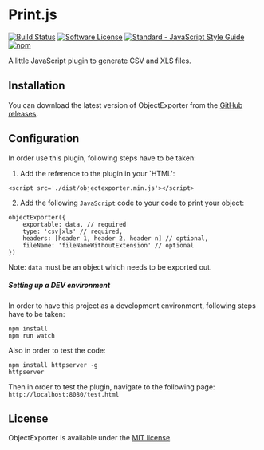 # Print.js

[![Build Status](https://api.travis-ci.org/gharibi/JsObjExporter.svg?branch=master)](https://travis-ci.org/gharibi/JsObjExporter) [![Software License](https://img.shields.io/badge/license-MIT-brightgreen.svg?style=flat)](LICENSE) [![Standard - JavaScript Style Guide](https://img.shields.io/badge/code_style-standard-brightgreen.svg)](http://standardjs.com/) [![npm](https://img.shields.io/npm/v/object-exporter.svg)](https://www.npmjs.com/package/object-exporter)

A little JavaScript plugin to generate CSV and XLS files.


## Installation

You can download the latest version of ObjectExporter from the [GitHub releases](https://github.com/gharibi/JsObjExporter/releases/latest).


## Configuration

In order use this plugin, following steps have to be taken:

1. Add the reference to the plugin in your `HTML':

```
<script src='./dist/objectexporter.min.js'></script>
```

2. Add the following `JavaScript` code to your code to print your object:

```
objectExporter({
    exportable: data, // required
    type: 'csv|xls' // required,
    headers: [header 1, header 2, header n] // optional,
    fileName: 'fileNameWithoutExtension' // optional
})
```

Note: `data` must be an object which needs to be exported out.


##### Setting up a DEV environment

In order to have this project as a development environment, following steps have to be taken:
```
npm install
npm run watch
```

Also in order to test the code:

```
npm install httpserver -g
httpserver
```

Then in order to test the plugin, navigate to the following page:
`http://localhost:8080/test.html`


## License

ObjectExporter is available under the [MIT license](https://github.com/gharibi/JsObjExporter/blob/master/LICENSE).
